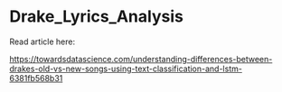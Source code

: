 # Drake_Lyrics_Analysis

Read article here:

https://towardsdatascience.com/understanding-differences-between-drakes-old-vs-new-songs-using-text-classification-and-lstm-6381fb568b31
